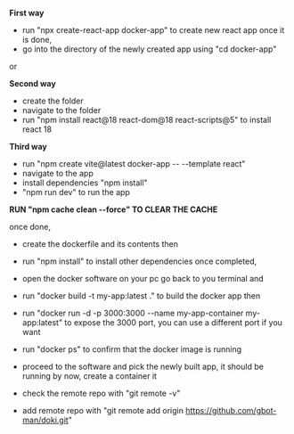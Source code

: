**First way**
- run "npx create-react-app docker-app" to create new react app
once it is done, 
- go into the directory of the newly created app using "cd docker-app"

or 

**Second way**
- create the folder
- navigate to the folder
- run "npm install react@18 react-dom@18 react-scripts@5" to install react 18

**Third way**
- run "npm create vite@latest docker-app -- --template react"
- navigate to the app
- install dependencies "npm install"
- "npm run dev" to run the app

**RUN "npm cache clean --force" TO CLEAR THE CACHE**

once done, 
- create the dockerfile and its contents
then 
- run "npm install" to install other dependencies
once completed, 
- open the docker software on your pc 
go back to you terminal and 
- run "docker build -t my-app:latest ." to build the docker app
then 
- run "docker run -d -p 3000:3000 --name my-app-container my-app:latest" to expose the 3000 port, you can use a different port if you want
- run "docker ps" to confirm that the docker image is running

- proceed to the software and pick the newly built app, it should be running by now, create a container it


- check the remote repo with "git remote -v"

- add remote repo with "git remote add origin https://github.com/gbot-man/doki.git"